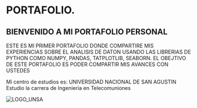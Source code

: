 # PORTAFOLIO.
## BIENVENIDO A MI PORTAFOLIO PERSONAL 


ESTE ES MI PRIMER PORTAFOLIO DONDE COMPARTIRE MIS EXPERIENCIAS SOBRE EL ANALISIS DE DATON USANDO LAS LIBRERIAS DE PYTHON COMO NUMPY, PANDAS, TATPLOTLIB, SEABORN. EL OBEJTIVO DE ESTE PORTAFOLIO ES PODER COMPARTIR MIS AVANCES CON USTEDES
 
Mi centro de estudios es: UNIVERSIDAD NACIONAL DE SAN AGUSTIN    Estudio la carrera de Ingenieria en Telecomuniones 

 ![LOGO_UNSA](https://user-images.githubusercontent.com/108014596/178021966-35f456c6-f906-4736-a467-179434b26ec5.png)
